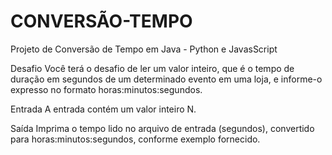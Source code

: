 # CONVERSÃO-TEMPO
Projeto de Conversão de Tempo em Java - Python e JavasScript

Desafio
Você terá o desafio de ler um valor inteiro, que é o tempo de duração em segundos de um determinado evento em uma loja, e informe-o expresso no formato horas:minutos:segundos.

Entrada
A entrada contém um valor inteiro N.

Saída
Imprima o tempo lido no arquivo de entrada (segundos), convertido para horas:minutos:segundos, conforme exemplo fornecido.

